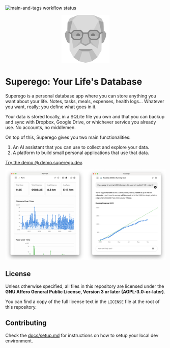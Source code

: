 ![main-and-tags workflow status](https://github.com/superegodev/superego/actions/workflows/main-and-tags.yml/badge.svg)

<p align="center">
  <img alt="Superego logo" src="./docs/images/logo.svg" style="height: 150px;" />
</p>

# Superego: Your Life's Database

Superego is a personal database app where you can store anything you want about
your life. Notes, tasks, meals, expenses, health logs... Whatever you want,
really; you define what goes in it.

Your data is stored locally, in a SQLite file you own and that you can backup
and sync with Dropbox, Google Drive, or whichever service you already use. No
accounts, no middlemen.

On top of this, Superego gives you two main functionalities:

1. An AI assistant that you can use to collect and explore your data.
2. A platform to build small personal applications that use that data.

[Try the demo @ demo.superego.dev](https://demo.superego.dev).

![Demo Screenshots](./docs/images/demo-screenshots.png)

## License

Unless otherwise specified, all files in this repository are licensed under the
**GNU Affero General Public License, Version 3 or later (AGPL-3.0-or-later)**.

You can find a copy of the full license text in the `LICENSE` file at the root
of this repository.

## Contributing

Check the [docs/setup.md](./docs/setup.md) for instructions on how to setup your
local dev environment.
